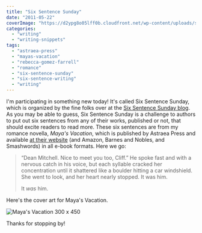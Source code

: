 ```yaml
---
title: "Six Sentence Sunday"
date: "2011-05-22"
coverImage: "https://d2ypg8o05lff0b.cloudfront.net/wp-content/uploads/sites/3/2012/05/Mayas-Vacation-300-x-450.jpg"
categories:
  - "writing"
  - "writing-snippets"
tags:
  - "astraea-press"
  - "mayas-vacation"
  - "rebecca-gomez-farrell"
  - "romance"
  - "six-sentence-sunday"
  - "six-sentence-writing"
  - "writing"
---
```


I'm participating in something new today! It's called Six Sentence Sunday, which is organized by the fine folks over at the [Six Sentence Sunday blog](http://sixsunday.blogspot.com/). As you may be able to guess, Six Sentence Sunday is a challenge to authors to put out six sentences from any of their works, published or not, that should excite readers to read more. These six sentences are from my romance novella, _Maya's Vacation_, which is published by Astraea Press and available [at their website](http://www.astraeapress.com/#ecwid:category=662249&mode=product&product=3028832 "Astraea Press") (and Amazon, Barnes and Nobles, and Smashwords) in all e-book formats. Here we go:

> “Dean Mitchell. Nice to meet you too, Cliff.” He spoke fast and with a nervous catch in his voice, but each syllable cracked her concentration until it shattered like a boulder hitting a car windshield. She went to look, and her heart nearly stopped. It was him.
>
> It _was_ him.

Here's the cover art for Maya's Vacation.

![Maya's Vacation 300 x 450](https://d2ypg8o05lff0b.cloudfront.net/wp-content/uploads/sites/3/2012/05/Mayas-Vacation-300-x-450.jpg)

Thanks for stopping by!
